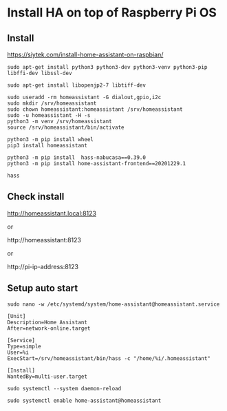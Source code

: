 # Install HA on top of Raspberry Pi OS

## Install

https://siytek.com/install-home-assistant-on-raspbian/

```
sudo apt-get install python3 python3-dev python3-venv python3-pip libffi-dev libssl-dev 

sudo apt-get install libopenjp2-7 libtiff-dev

sudo useradd -rm homeassistant -G dialout,gpio,i2c
sudo mkdir /srv/homeassistant
sudo chown homeassistant:homeassistant /srv/homeassistant
sudo -u homeassistant -H -s
python3 -m venv /srv/homeassistant
source /srv/homeassistant/bin/activate

python3 -m pip install wheel
pip3 install homeassistant

python3 -m pip install  hass-nabucasa==0.39.0
python3 -m pip install home-assistant-frontend==20201229.1

hass
```

## Check install

http://homeassistant.local:8123

or

http://homeassistant:8123

or

http://pi-ip-address:8123


## Setup auto start

```
sudo nano -w /etc/systemd/system/home-assistant@homeassistant.service

[Unit] 
Description=Home Assistant 
After=network-online.target 

[Service] 
Type=simple 
User=%i 
ExecStart=/srv/homeassistant/bin/hass -c "/home/%i/.homeassistant" 

[Install] 
WantedBy=multi-user.target

sudo systemctl --system daemon-reload

sudo systemctl enable home-assistant@homeassistant
```

